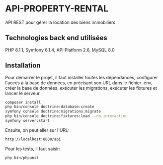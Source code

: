 # API-PROPERTY-RENTAL

API REST pour gérer la location des biens immobiliers

## Technologies back end utilisées

PHP 8.1.1, Symfony 6.1.4, API Platform 2.6, MySQL 8.0

## Installation

Pour démarrer le projet, il faut installer toutes les dépendances, configurer l'accès à la base de données, en précisant son URL dans le fichier .env, créer la base de données, exécuter les migrations, exécuter les fixtures et lancer le serveur.

```bash
composer install
php bin/console doctrine:database:create
symfony console doctrine:migrations:migrate
php bin/console doctrine:fixtures:load --no-interaction
symfony server:start
```

Ensuite, on peut aller sur l'URL:

```bash
http://localhost:8000/api
```

Pour les tests, il faut saisir: 

```bash
php bin/phpunit
```
